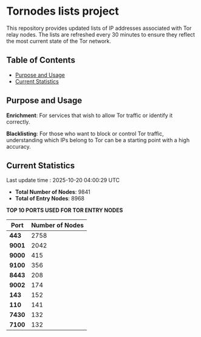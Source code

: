# Tornodes lists project

This repository provides updated lists of IP addresses associated with Tor relay nodes. The lists are refreshed every 30 minutes to ensure they reflect the most current state of the Tor network.

## Table of Contents

- [Purpose and Usage](#purpose-and-usage)
- [Current Statistics](#current-statistics)


## Purpose and Usage

**Enrichment**: For services that wish to allow Tor traffic or identify it correctly.

**Blacklisting**: For those who want to block or control Tor traffic, understanding which IPs belong to Tor can be a starting point with a high accuracy.

## Current Statistics

Last update time : 2025-10-20 04:00:29 UTC

- **Total Number of Nodes**: 9841
- **Total of Entry Nodes**: 8968

**TOP 10 PORTS USED FOR TOR ENTRY NODES**

| **Port** | **Number of Nodes** |
|------|-----------------|
| **443**   | 2758  |
| **9001**   | 2042  |
| **9000**   | 415  |
| **9100**   | 356  |
| **8443**   | 208  |
| **9002**   | 174  |
| **143**   | 152  |
| **110**   | 141  |
| **7430**   | 132  |
| **7100**   | 132  |

